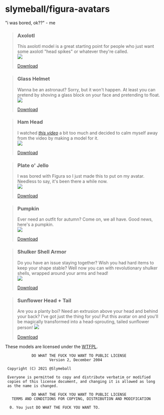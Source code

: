 # slymeball/figura-avatars
"i was bored, ok??" - me

> ### Axolotl
> This axolotl model is a great starting point for people who just want some axolotl "head spikes" or whatever they're called.  
> ![](https://github.com/Slymeball/figura-models/blob/main/preview/Axolotl.png?raw=true)
> 
> [Download](https://github.com/Slymeball/figura-models/raw/main/Axolotl.zip)

> ### Glass Helmet
> Wanna be an astronaut? Sorry, but it won't happen. At least you can pretend by shoving a glass block on your face and pretending to float.  
> ![](https://github.com/Slymeball/figura-models/blob/main/preview/Glass%20Helmet.png?raw=true)
> 
> [Download](https://github.com/Slymeball/figura-models/raw/main/Glass%20Helmet.zip)

> ### Ham Head
> I watched [*this video*](https://www.youtube.com/watch?v=E6rgygrjNHg) a bit too much and decided to calm myself away from the video by making a model for it.  
> ![](https://github.com/Slymeball/figura-models/blob/main/preview/Ham%20Head.png?raw=true)
> 
> [Download](https://github.com/Slymeball/figura-models/raw/main/Ham%20Head.zip)

> ### Plate o' Jello
> I was bored with Figura so I just made this to put on my avatar. Needless to say, it's been there a while now.  
> ![](https://github.com/Slymeball/figura-models/blob/main/preview/Jello.png?raw=true)
> 
> [Download](https://github.com/Slymeball/figura-models/raw/main/Jello.zip)

> ### Pumpkin
> Ever need an outfit for autumn? Come on, we all have. Good news, here's a pumpkin.  
> ![](https://github.com/Slymeball/figura-models/blob/main/preview/Pumpkin.png?raw=true)
> 
> [Download](https://github.com/Slymeball/figura-models/raw/main/Pumpkin.zip)

> ### Shulker Shell Armor
> Do you have an issue staying together? Wish you had hard items to keep your shape stable? Well now you can with revolutionary shulker shells, wrapped around your arms and head!  
> ![](https://github.com/Slymeball/figura-models/blob/main/preview/Shulker.png?raw=true)
> 
> [Download](https://github.com/Slymeball/figura-models/raw/main/Shulker%20Set%20(unzip).zip)

> ### Sunflower Head + Tail
> Are you a planty boi? Need an extrusion above your head and behind your back? I've got just the thing for you! Put this avatar on and you'll be magically transformed into a head-sprouting, tailed sunflower person!
> ![](https://github.com/Slymeball/figura-models/blob/main/preview/Sunflower.png?raw=true)
> 
> [Download](https://github.com/Slymeball/figura-models/raw/main/Sunflower.zip)

These models are licensed under the [WTFPL](http://www.wtfpl.net).
```
            DO WHAT THE FUCK YOU WANT TO PUBLIC LICENSE
                    Version 2, December 2004

 Copyright (C) 2021 @Slymeball

 Everyone is permitted to copy and distribute verbatim or modified
 copies of this license document, and changing it is allowed as long
 as the name is changed.

            DO WHAT THE FUCK YOU WANT TO PUBLIC LICENSE
   TERMS AND CONDITIONS FOR COPYING, DISTRIBUTION AND MODIFICATION

  0. You just DO WHAT THE FUCK YOU WANT TO.
```
